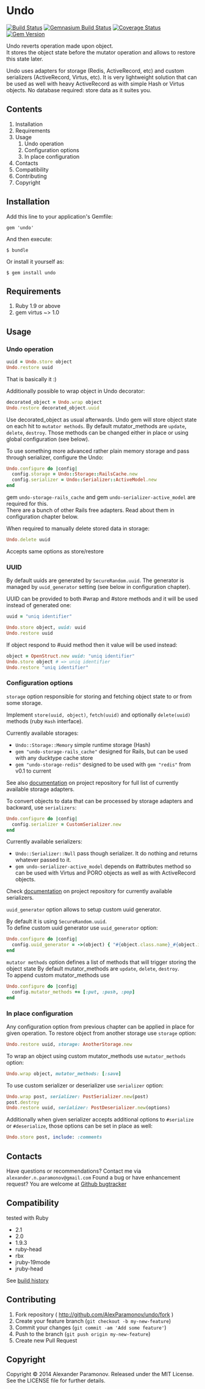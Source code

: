 Undo
==========
[![Build Status](https://travis-ci.org/AlexParamonov/undo.png?branch=master)](https://travis-ci.org/AlexParamonov/undo)
[![Gemnasium Build Status](https://gemnasium.com/AlexParamonov/undo.png)](http://gemnasium.com/AlexParamonov/undo)
[![Coverage Status](https://coveralls.io/repos/AlexParamonov/undo/badge.png?branch=master)](https://coveralls.io/r/AlexParamonov/undo?branch=master)
[![Gem Version](https://badge.fury.io/rb/undo.png)](http://badge.fury.io/rb/undo)

Undo reverts operation made upon object.  
It stores the object state before the mutator operation and allows to
restore this state later.

Undo uses adapters for storage (Redis, ActiveRecord, etc) and custom
serializers (ActiveRecord, Virtus, etc). It is very lightweight
solution that can be used as well with heavy ActiveRecord as with
simple Hash or Virtus objects. No database required: store data as it
suites you.

Contents
---------
1. Installation
1. Requirements
1. Usage
    1. Undo operation
    1. Configuration options
    1. In place configuration
1. Contacts
1. Compatibility
1. Contributing
1. Copyright

Installation
------------

Add this line to your application's Gemfile:

    gem 'undo'

And then execute:

    $ bundle

Or install it yourself as:

    $ gem install undo

Requirements
------------
1. Ruby 1.9 or above
1. gem virtus ~> 1.0

Usage
-----

### Undo operation

``` ruby
uuid = Undo.store object
Undo.restore uuid
```
That is basically it :)

Additionally possible to wrap object in Undo decorator:

``` ruby
decorated_object = Undo.wrap object
Undo.restore decorated_object.uuid
```
Use decorated_object as usual afterwards. Undo gem will store object
state on each hit to `mutator methods`. By default mutator_methods are
`update`, `delete`, `destroy`. Those methods can be changed either in
place or using global configuration (see below).

To use something more advanced rather plain memory storage and
pass through serializer, configure the Undo:  

``` ruby
Undo.configure do |config|
  config.storage = Undo::Storage::RailsCache.new
  config.serializer = Undo::Serializer::ActiveModel.new
end
```
gem `undo-storage-rails_cache` and gem `undo-serializer-active_model` are required for this.  
There are a bunch of other Rails free adapters. Read about them in configuration chapter below.

When required to manually delete stored data in storage:

``` ruby
Undo.delete uuid
```
Accepts same options as store/restore

### UUID

By default uuids are generated by `SecureRandom.uuid`. The generator is managed by `uuid_generator` 
setting (see below in configuration chapter).

UUID can be provided to both #wrap and #store methods and it will be used instead of generated one:  

``` ruby
uuid = "uniq identifier"

Undo.store object, uuid: uuid
Undo.restore uuid
```

If object respond to #uuid method then it value will be used instead:

``` ruby
object = OpenStruct.new uuid: "uniq identifier"
Undo.store object # => uniq identifier
Undo.restore "uniq identifier"
```

### Configuration options

`storage` option responsible for storing and fetching object state to or from some storage.

Implement `store(uuid, object)`, `fetch(uuid)` and optionally `delete(uuid)` 
methods (ruby `Hash` interface).

Currently available storages:
* `Undo::Storage::Memory` simple runtime storage (Hash)
* `gem "undo-storage-rails_cache"` designed for Rails, but can be used with any ducktype cache store
* `gem "undo-storage-redis"` designed to be used with `gem "redis"` from v0.1 to current

See also [documentation](http://github.com/AlexParamonov/undo)
on project repository for full list of currently available storage adapters.

To convert objects to data that can be processed by storage adapters and backward, use `serializers`:

``` ruby
Undo.configure do |config|
  config.serializer = CustomSerializer.new
end
```

Currently available serializers:
* `Undo::Serializer::Null` pass though serializer. It do nothing and returns whatever passed to it.
* `gem undo-serializer-active_model` depends on #attributes method so can be used with Virtus and PORO objects as well as with ActiveRecord objects.

Check [documentation](http://github.com/AlexParamonov/undo) on project
repository for currently available serializers.

`uuid_generator` option allows to setup custom uuid generator.

By default it is using `SecureRandom.uuid`.  
To define custom uuid generator use `uuid_generator` option:

``` ruby
Undo.configure do |config|
  config.uuid_generator = ->(object) { "#{object.class.name}_#{object.id}" }
end
```

`mutator methods` option defines a list of methods that will trigger storing the object state
By default mutator_methods are `update`, `delete`, `destroy`.  
To append custom mutator_methods use  

``` ruby
Undo.configure do |config|
  config.mutator_methods += [:put, :push, :pop]
end
```

### In place configuration

Any configuration option from previous chapter can be applied in
place for given operation. To restore object from another storage use
`storage` option:

``` ruby
Undo.restore uuid, storage: AnotherStorage.new
```

To wrap an object using custom mutator_methods use `mutator_methods` option:

``` ruby
Undo.wrap object, mutator_methods: [:save]
```

To use custom serializer or deserializer use `serializer` option:

``` ruby
Undo.wrap post, serializer: PostSerializer.new(post)
post.destroy
Undo.restore uuid, serializer: PostDeserializer.new(options)
```

Additionally when given serializer accepts additional options to
`#serialize` or `#deserialize`, those options can be set in place as well:

``` ruby
Undo.store post, include: :comments
```


Contacts
-------------
Have questions or recommendations? Contact me via `alexander.n.paramonov@gmail.com`
Found a bug or have enhancement request? You are welcome at [Github bugtracker](https://github.com/AlexParamonov/undo/issues)


Compatibility
-------------
tested with Ruby

* 2.1
* 2.0
* 1.9.3
* ruby-head
* rbx
* jruby-19mode
* jruby-head

See [build history](http://travis-ci.org/#!/AlexParamonov/undo/builds)


## Contributing

1. Fork repository ( http://github.com/AlexParamonov/undo/fork )
2. Create your feature branch (`git checkout -b my-new-feature`)
3. Commit your changes (`git commit -am 'Add some feature'`)
4. Push to the branch (`git push origin my-new-feature`)
5. Create new Pull Request

Copyright
---------
Copyright © 2014 Alexander Paramonov.
Released under the MIT License. See the LICENSE file for further details.
